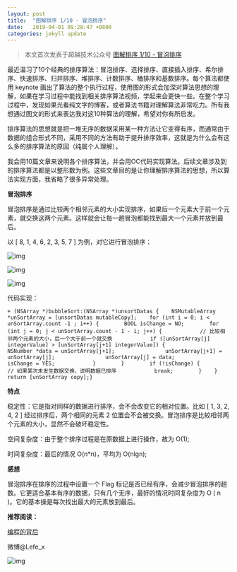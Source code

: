 ```yaml
---
layout: post
title:  "图解排序 1/10 - 冒泡排序"
date:   2019-04-01 09:28:47 +0800
categories: jekyll update
---
```


> 本文首次发表于超越技术公众号 [图解排序 1/10 - 冒泡排序](https://mp.weixin.qq.com/s?__biz=MzUzMTk3ODc0OA==&mid=2247483822&idx=1&sn=ff5b8abd13ac4e89953dd07f16eca8d3&chksm=fabb013dcdcc882be39d9aad8c462de93eb7bcf49234caa5dd7403cc67bb84f4d2168a1952a5&scene=21#wechat_redirect)



最近温习了10个经典的排序算法：冒泡排序、选择排序、直接插入排序、希尔排序、快速排序、归并排序、堆排序、计数排序、桶排序和基数排序。每个算法都使用 keynote 画出了算法的整个执行过程，使用图的形式会加深对算法思想的理解，如果在学习过程中能找到相关排序算法视频，学起来会更快一些。在整个学习过程中，发现如果光看纯文字的博客，或者算法书籍对理解算法非常吃力。所有我想通过图文的形式来表达我对这10种算法的理解，希望对你有所启发。

排序算法的思想就是把一堆无序的数据采用某一种方法让它变得有序，而通常由于数据的组合形式不同，采用不同的方法有助于提升排序效率，这就是为什么会有这么多的排序算法的原因（纯属个人理解）。

我会用10篇文章来说明各个排序算法，并会用OC代码实现算法。后续文章涉及到的排序算法都是以整形数为例。这些文章目的是让你理解排序算法的思想，所以算法实现方面，我省略了很多异常处理。

**冒泡排序**

冒泡排序是通过比较两个相邻元素的大小实现排序，如果后一个元素大于前一个元素，就交换这两个元素。这样就会让每一趟冒泡都能找到最大一个元素并放到最后。





以 [ 8, 1, 4, 6, 2, 3, 5, 7 ] 为例，对它进行冒泡排序：

![img](https://mmbiz.qpic.cn/mmbiz_png/rzprzksWzSjBJXNgoUA38UCuNiaxxRK1Xft7fu7rvjNnK8C1jic2Z3bmgFH8Lb7uiaicicm1sD1uB0NhKVhSR76iaicvA/640?wx_fmt=png)

![img](https://mmbiz.qpic.cn/mmbiz_jpg/rzprzksWzSjBJXNgoUA38UCuNiaxxRK1Xu2mXBlTCXVGQ1Bk5C7AyDEeLicT0gNGQhuSxUXVgHjjw9uRA4DSAk0A/640?wx_fmt=jpeg)

![img](https://mmbiz.qpic.cn/mmbiz_jpg/rzprzksWzSjBJXNgoUA38UCuNiaxxRK1XDb0uxCk9E3EEJcpkNUmRLuwTCr0Crziavvib5IibxGXAticCibYicgWHXyDQ/640?wx_fmt=jpeg)

代码实现：



```
+ (NSArray *)bubbleSort:(NSArray *)unsortDatas {    NSMutableArray *unSortArray = [unsortDatas mutableCopy];    for (int i = 0; i < unSortArray.count -1 ; i++) {        BOOL isChange = NO;        for (int j = 0; j < unSortArray.count - 1 - i; j++) {            // 比较相邻两个元素的大小，后一个大于前一个就交换            if ([unSortArray[j] integerValue] > [unSortArray[j+1] integerValue]) {                NSNumber *data = unSortArray[j+1];                unSortArray[j+1] = unSortArray[j];                unSortArray[j] = data;                isChange = YES;            }        }        if (!isChange) {            // 如果某次未发生数据交换，说明数据已排序            break;        }    }    return [unSortArray copy];}
```



**特点**

稳定性：它是指对同样的数据进行排序，会不会改变它的相对位置。比如 [ 1, 3, 2, 4, 2 ] 经过排序后，两个相同的元素 2 位置会不会被交换。冒泡排序是比较相邻两个元素的大小，显然不会破坏稳定性。

空间复杂度：由于整个排序过程是在原数据上进行操作，故为 O(1);

时间复杂度：最后的情况 O(n*n)，平均为 O(nlgn);



**感想**

冒泡排序在排序的过程中设置一个 Flag 标记是否已经有序，会减少冒泡排序的趟数。它更适合基本有序的数据，只有几个无序，最好的情况时间复杂度为 O ( n )。它的基本操是每次找出最大的元素放到最后。







**推荐阅读：**

[编程的背后](http://mp.weixin.qq.com/s?__biz=MzUzMTk3ODc0OA==&mid=2247483806&idx=1&sn=b85f43e846e96433755c7dc6adc1d033&chksm=fabb010dcdcc881b242ad387e6da4ea4174b99f5423d7bed11cc07dcd2af92f3ac00ebfc4ee8&scene=21#wechat_redirect)



微博@Lefe_x

![img](https://mmbiz.qpic.cn/mmbiz_png/rzprzksWzSjsUaianTEy5sfyVk4RS3jKaCAfnDwwamtUMaZtWS7ZnEe1urlR2ENBl0kdkfZCdQTvosqWzADHGPg/640?wx_fmt=png)

